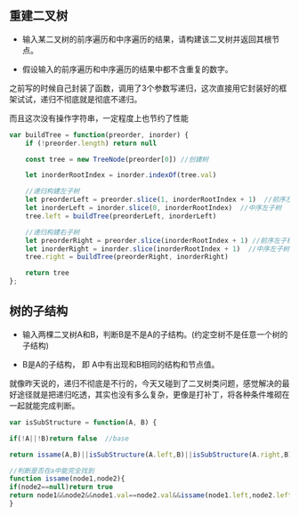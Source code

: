 
## 重建二叉树

* 输入某二叉树的前序遍历和中序遍历的结果，请构建该二叉树并返回其根节点。

* 假设输入的前序遍历和中序遍历的结果中都不含重复的数字。


之前写的时候自己封装了函数，调用了3个参数写递归，这次直接用它封装好的框架试试，递归不彻底就是彻底不递归。

而且这次没有操作字符串，一定程度上也节约了性能
```js
var buildTree = function(preorder, inorder) {
    if (!preorder.length) return null

    const tree = new TreeNode(preorder[0]) //创建树

    let inorderRootIndex = inorder.indexOf(tree.val)

    //递归构建左子树
    let preorderLeft = preorder.slice(1, inorderRootIndex + 1)  //前序左子树，之所以1开始时为了去掉已经访问过的根节点
    let inorderLeft = inorder.slice(0, inorderRootIndex)  //中序左子树
    tree.left = buildTree(preorderLeft, inorderLeft)

    //递归构建右子树
    let preorderRight = preorder.slice(inorderRootIndex + 1) //前序左子树
    let inorderRight = inorder.slice(inorderRootIndex + 1)  //中序左子树
    tree.right = buildTree(preorderRight, inorderRight)

    return tree
};
```

## 树的子结构

* 输入两棵二叉树A和B，判断B是不是A的子结构。(约定空树不是任意一个树的子结构)

* B是A的子结构， 即 A中有出现和B相同的结构和节点值。


就像昨天说的，递归不彻底是不行的，今天又碰到了二叉树类问题，感觉解决的最好途径就是把递归吃透，其实也没有多么复杂，更像是打补丁，将各种条件堆砌在一起就能完成判断。

```js
var isSubStructure = function(A, B) {

if(!A||!B)return false  //base

return issame(A,B)||isSubStructure(A.left,B)||isSubStructure(A.right,B)

//判断是否在a中能完全找到
function issame(node1,node2){
if(node2==null)return true
return node1&&node2&&node1.val==node2.val&&issame(node1.left,node2.left)&&issame(node1.right,node2.right)       //条件判断
}
```
